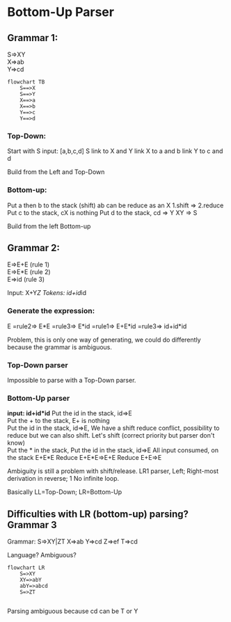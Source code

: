 # Bottom-Up Parser

## Grammar 1:

S=>XY  
X=>ab  
Y=>cd

```mermaid
flowchart TB
    S==>X
    S==>Y
    X==>a
    X==>b
    Y==>c
    Y==>d
```

### Top-Down:

Start with S
input: [a,b,c,d]
S link to X and Y
link X to a and b
link Y to c and d

Build from the Left and Top-Down

### Bottom-up:

Put a then b to the stack (shift)
ab can be reduce as an X
1.shift => 2.reduce
Put c to the stack, cX is nothing
Put d to the stack, cd => Y
XY => S

Build from the left Bottom-up

## Grammar 2:

E=>E+E (rule 1)  
E=>E\*E (rule 2)  
E=>id (rule 3)

Input: X+Y*Z
Tokens: id+id*id

### Generate the expression:

E =rule2=> E\*E =rule3=> E\*id =rule1=> E+E\*id =rule3=> id+id\*id

Problem, this is only one way of generating, we could do differently because the grammar is ambiguous.

### Top-Down parser

Impossible to parse with a Top-Down parser.

### Bottom-Up parser

**input: id+id\*id**
Put the id in the stack, id=>E  
Put the + to the stack, E+ is nothing  
Put the id in the stack, id=>E,
We have a shift reduce conflict, possibility to reduce but we can also shift.
Let's shift (correct priority but parser don't know)  
Put the * in the stack,
Put the id in the stack, id=>E
All input consumed, on the stack E+E*E
Reduce E+E\*E=>E+E
Reduce E+E=>E

Ambiguity is still a problem with shift/release.
LR1 parser, Left; Right-most derivation in reverse; 1
No infinite loop.

Basically LL=Top-Down; LR=Bottom-Up

## Difficulties with LR (bottom-up) parsing? Grammar 3

Grammar:
S=>XY|ZT
X=>ab
Y=>cd
Z=>ef
T=>cd

Language? Ambiguous?

```mermaid
flowchart LR
    S=>XY
    XY=>abY
    abY=>abcd
    S=>ZT
    
```



Parsing ambiguous because cd can be T or Y  
